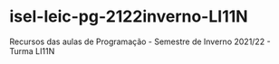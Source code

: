 # isel-leic-pg-2122inverno-LI11N
Recursos das aulas de Programação - Semestre de Inverno 2021/22 - Turma LI11N
